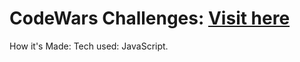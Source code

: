 # CodeWars Challenges: [Visit here](https://www.codewars.com/users/DiegoVzla)

[](/Users/18135/Pictures/codewarspfp.PNG)

How it's Made:
Tech used: JavaScript.


